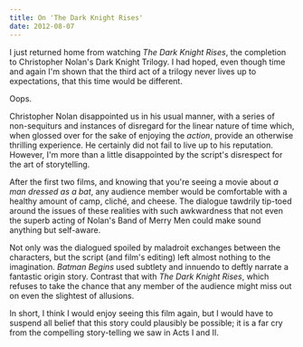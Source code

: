 ```yaml
---
title: On 'The Dark Knight Rises'
date: 2012-08-07
---
```


I just returned home from watching _The Dark Knight Rises_, the completion to Christopher Nolan's Dark Knight Trilogy. I had hoped, even though time and again I'm shown that the third act of a trilogy never lives up to expectations, that this time would be different.

Oops.

Christopher Nolan disappointed us in his usual manner, with a series of non-sequiturs and instances of disregard for the linear nature of time which, when glossed over for the sake of enjoying the _action_, provide an otherwise thrilling experience. He certainly did not fail to live up to his reputation. However, I'm more than a little disappointed by the script's disrespect for the art of storytelling.

After the first two films, and knowing that you're seeing a movie about _a man dressed as a bat_, any audience member would be comfortable with a healthy amount of camp, cliché, and cheese. The dialogue tawdrily tip-toed around the issues of these realities with such awkwardness that not even the superb acting of Nolan's Band of Merry Men could make sound anything but self-aware.

Not only was the dialogued spoiled by maladroit exchanges between the characters, but the script (and film's editing) left almost nothing to the imagination. _Batman Begins_ used subtlety and innuendo to deftly narrate a fantastic origin story. Contrast that with _The Dark Knight Rises_, which refuses to take the chance that any member of the audience might miss out on even the slightest of allusions.

In short, I think I would enjoy seeing this film again, but I would have to suspend all belief that this story could plausibly be possible; it is a far cry from the compelling story-telling we saw in Acts I and II.
